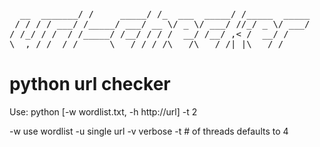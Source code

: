<pre>
  __  _______/ /     _____/ /_  ___  _____/ /_____  _____  
 / / / / ___/ /_____/ ___/ __ \/ _ \/ ___/ //_/ _ \/ ___/  
/ /_/ / /  / /_____/ /__/ / / /  __/ /__/ ,< /  __/ /      
\__,_/_/  /_/      \___/_/ /_/\___/\___/_/|_|\___/_/       
</pre>

# python url checker

Use: python [-w wordlist.txt, -h http://url] -t 2

-w use wordlist
-u single url
-v verbose
-t # of threads defaults to 4
